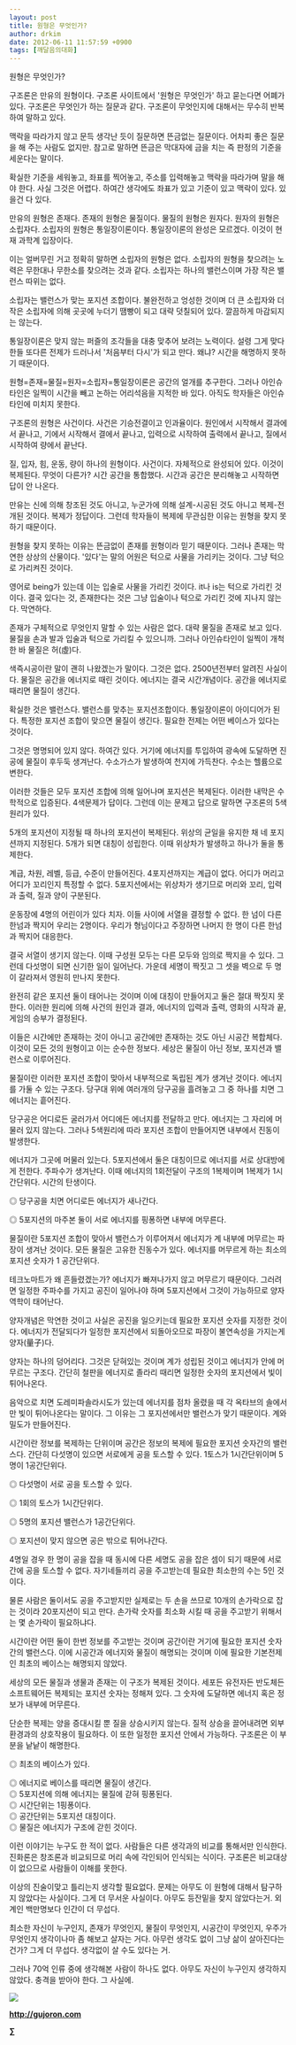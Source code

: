 ```yaml
---
layout: post
title: 원형은 무엇인가?
author: drkim
date: 2012-06-11 11:57:59 +0900
tags: [깨달음의대화]
---
```

원형은 무엇인가? 

구조론은 만유의 원형이다. 구조론 사이트에서 '원형은 무엇인가' 하고 묻는다면 어폐가 있다. 구조론은 무엇인가 하는 질문과 같다. 구조론이 무엇인지에 대해서는 무수히 반복하여 말하고 있다. 

맥락을 따라가지 않고 문득 생각난 듯이 질문하면 뜬금없는 질문이다. 어차피 좋은 질문을 해 주는 사람도 없지만. 참고로 말하면 뜬금은 막대자에 금을 치는 즉 판정의 기준을 세운다는 말이다. 

확실한 기준을 세워놓고, 좌표를 찍어놓고, 주소를 입력해놓고 맥락을 따라가며 말을 해야 한다. 사실 그것은 어렵다. 하여간 생각에도 좌표가 있고 기준이 있고 맥락이 있다. 있을건 다 있다. 

만유의 원형은 존재다. 존재의 원형은 물질이다. 물질의 원형은 원자다. 원자의 원형은 소립자다. 소립자의 원형은 통일장이론이다. 통일장이론의 완성은 모르겠다. 이것이 현재 과학계 입장이다. 

이는 얼버무린 거고 정확히 말하면 소립자의 원형은 없다. 소립자의 원형을 찾으려는 노력은 무한대나 무한소를 찾으려는 것과 같다. 소립자는 하나의 밸런스이며 가장 작은 밸런스 따위는 없다. 

소립자는 밸런스가 맞는 포지션 조합이다. 불완전하고 엉성한 것이며 더 큰 소립자와 더 작은 소립자에 의해 곳곳에 누더기 땜빵이 되고 대략 덧칠되어 있다. 깔끔하게 마감되지는 않는다. 

통일장이론은 맞지 않는 퍼즐의 조각들을 대충 맞추어 보려는 노력이다. 설령 그게 맞다 한들 또다른 전제가 드러나서 '처음부터 다시'가 되고 만다. 왜냐? 시간을 해명하지 못하기 때문이다. 

원형=존재=물질=원자=소립자=통일장이론은 공간의 얼개를 추구한다. 그러나 아인슈타인은 일찍이 시간을 빼고 논하는 어리석음을 지적한 바 있다. 아직도 학자들은 아인슈타인에 미치지 못한다. 

구조론의 원형은 사건이다. 사건은 기승전결이고 인과율이다. 원인에서 시작해서 결과에서 끝나고, 기에서 시작해서 결에서 끝나고, 입력으로 시작하여 출력에서 끝나고, 질에서 시작하여 량에서 끝난다. 

질, 입자, 힘, 운동, 량이 하나의 원형이다. 사건이다. 자체적으로 완성되어 있다. 이것이 복제된다. 무엇이 다른가? 시간 공간을 통합했다. 시간과 공간은 분리해놓고 시작하면 답이 안 나온다. 

만유는 신에 의해 창조된 것도 아니고, 누군가에 의해 설계-시공된 것도 아니고 복제-전개된 것이다. 복제가 정답이다. 그런데 학자들이 복제에 무관심한 이유는 원형을 찾지 못하기 때문이다. 

원형을 찾지 못하는 이유는 뜬금없이 존재를 원형이라 믿기 때문이다. 그러나 존재는 막연한 상상의 산물이다. '있다'는 말의 어원은 턱으로 사물을 가리키는 것이다. 그냥 턱으로 가리켜진 것이다. 

영어로 being가 있는데 이는 입술로 사물을 가리킨 것이다. it나 is는 턱으로 가리킨 것이다. 결국 있다는 것, 존재한다는 것은 그냥 입술이나 턱으로 가리킨 것에 지나지 않는다. 막연하다. 

존재가 구체적으로 무엇인지 말할 수 있는 사람은 없다. 대략 물질을 존재로 보고 있다. 물질을 손과 발과 입술과 턱으로 가리킬 수 있으니까. 그러나 아인슈타인이 일찍이 개척한 바 물질은 허(虛)다. 

색즉시공이란 말이 괜히 나왔겠는가 말이다. 그것은 없다. 2500년전부터 알려진 사실이다. 물질은 공간을 에너지로 때린 것이다. 에너지는 결국 시간개념이다. 공간을 에너지로 때리면 물질이 생긴다. 

확실한 것은 밸런스다. 밸런스를 맞추는 포지션조합이다. 통일장이론이 아이디어가 된다. 특정한 포지션 조합이 맞으면 물질이 생긴다. 필요한 전제는 어떤 베이스가 있다는 것이다. 

그것은 명명되어 있지 않다. 하여간 있다. 거기에 에너지를 투입하여 광속에 도달하면 진공에 물질이 후두둑 생겨난다. 수소가스가 발생하여 천지에 가득찬다. 수소는 헬륨으로 변한다. 

이러한 것들은 모두 포지션 조합에 의해 일어나며 포지션은 복제된다. 이러한 내막은 수학적으로 입증된다. 4색문제가 답이다. 그런데 이는 문제고 답으로 말하면 구조론의 5색원리가 있다. 

5개의 포지션이 지정될 때 하나의 포지션이 복제된다. 위상의 균일을 유지한 채 네 포지션까지 지정된다. 5개가 되면 대칭이 성립한다. 이때 위상차가 발생하고 하나가 둘을 통제한다. 

계급, 차원, 레벨, 등급, 수준이 만들어진다. 4포지션까지는 계급이 없다. 어디가 머리고 어디가 꼬리인지 특정할 수 없다. 5포지션에서는 위상차가 생기므로 머리와 꼬리, 입력과 출력, 질과 양이 구분된다. 

운동장에 4명의 어린이가 있다 치자. 이들 사이에 서열을 결정할 수 없다. 한 넘이 다른 한넘과 짝지어 우리는 2명이다. 우리가 형님이다고 주장하면 나머지 한 명이 다른 한넘과 짝지어 대응한다. 

결국 서열이 생기지 않는다. 이때 구성원 모두는 다른 모두와 임의로 짝지을 수 있다. 그런데 다섯명이 되면 신기한 일이 일어난다. 가운데 세명이 짝짓고 그 셋을 벽으로 두 명이 갈라져서 영원히 만나지 못한다. 

완전히 같은 포지션 둘이 태어나는 것이며 이에 대칭이 만들어지고 둘은 절대 짝짓지 못한다. 이러한 원리에 의해 사건의 원인과 결과, 에너지의 입력과 출력, 영화의 시작과 끝, 게임의 승부가 결정된다. 

이들은 시간에만 존재하는 것이 아니고 공간에만 존재하는 것도 아닌 시공간 복합체다. 이것이 모든 것의 원형이고 이는 순수한 정보다. 세상은 물질이 아닌 정보, 포지션과 밸런스로 이루어진다. 

물질이란 이러한 포지션 조합이 맞아서 내부적으로 독립된 계가 생겨난 것이다. 에너지를 가둘 수 있는 구조다. 당구대 위에 여러개의 당구공을 흘려놓고 그 중 하나를 치면 그 에너지는 흩어진다. 

당구공은 어디로든 굴러가서 어디에든 에너지를 전달하고 만다. 에너지는 그 자리에 머물러 있지 않는다. 그러나 5색원리에 따라 포지션 조합이 만들어지면 내부에서 진동이 발생한다. 

에너지가 그곳에 머물러 있는다. 5포지션에서 둘은 대칭이므로 에너지를 서로 상대방에게 전한다. 주파수가 생겨난다. 이때 에너지의 1회전달이 구조의 1복제이며 1복제가 1시간단위다. 시간의 탄생이다. 



◎ 당구공을 치면 어디로든 에너지가 새나간다. 

◎ 5포지션의 마주본 둘이 서로 에너지를 핑퐁하면 내부에 머무른다. 

물질이란 5포지션 조합이 맞아서 밸런스가 이루어져서 에너지가 계 내부에 머무르는 파장이 생겨난 것이다. 모든 물질은 고유한 진동수가 있다. 에너지를 머무르게 하는 최소의 포지션 숫자가 1 공간단위다. 

테크노마트가 왜 흔들렸겠는가? 에너지가 빠져나가지 않고 머무르기 때문이다. 그러려면 일정한 주파수를 가지고 공진이 일어나야 하며 5포지션에서 그것이 가능하므로 양자역학이 태어난다. 

양자개념은 막연한 것이고 사실은 공진을 일으키는데 필요한 포지션 숫자를 지정한 것이다. 에너지가 전달되다가 일정한 포지션에서 되돌아오므로 파장이 불연속성을 가지는게 양자(量子)다. 

양자는 하나의 덩어리다. 그것은 닫혀있는 것이며 계가 성립된 것이고 에너지가 안에 머무르는 구조다. 간단히 철판을 에너지로 졸라리 때리면 일정한 숫자의 포지션에서 빛이 튀어나온다. 

음악으로 치면 도레미파솔라시도가 있는데 에너지를 점차 올렸을 때 각 옥타브의 솔에서만 빛이 튀어나온다는 말이다. 그 이유는 그 포지션에서만 밸런스가 맞기 때문이다. 계와 밀도가 만들어진다. 

시간이란 정보를 복제하는 단위이며 공간은 정보의 복제에 필요한 포지션 숫자간의 밸런스다. 간단히 다섯명이 있으면 서로에게 공을 토스할 수 있다. 1토스가 1시간단위이며 5명이 1공간단위다. 



◎ 다섯명이 서로 공을 토스할 수 있다. 

◎ 1회의 토스가 1시간단위다. 

◎ 5명의 포지션 밸런스가 1공간단위다. 

◎ 포지션이 맞지 않으면 공은 밖으로 튀어나간다. 

4명일 경우 한 명이 공을 잡을 때 동시에 다른 세명도 공을 잡은 셈이 되기 때문에 서로 간에 공을 토스할 수 없다. 자기네들끼리 공을 주고받는데 필요한 최소한의 수는 5인 것이다. 

물론 사람은 둘이서도 공을 주고받지만 실제로는 두 손을 쓰므로 10개의 손가락으로 잡는 것이라 20포지션이 되고 만다. 손가락 숫자를 최소화 시킬 때 공을 주고받기 위해서는 몇 손가락이 필요하냐다. 

시간이란 어떤 둘이 한번 정보를 주고받는 것이며 공간이란 거기에 필요한 포지션 숫자간의 밸런스다. 이에 시공간과 에너지와 물질이 해명되는 것이며 이에 필요한 기본전제인 최초의 베이스는 해명되지 않았다. 

세상의 모든 물질과 생물과 존재는 이 구조가 복제된 것이다. 세포든 유전자든 반도체든 소프트웨어든 복제되는 포지션 숫자는 정해져 있다. 그 숫자에 도달하면 에너지 혹은 정보가 내부에 머무른다. 

단순한 복제는 양을 증대시킬 뿐 질을 상승시키지 않는다. 질적 상승을 끌어내려면 외부환경과의 상호작용이 필요하다. 이 또한 일정한 포지션 안에서 가능하다. 구조론은 이 부분을 낱낱이 해명한다. 

◎ 최초의 베이스가 있다.

  
◎ 에너지로 베이스를 때리면 물질이 생긴다.  
◎ 5포지션에 의해 에너지는 물질에 갇혀 핑퐁된다.  
◎ 시간단위는 1핑퐁이다.  
◎ 공간단위는 5포지션 대칭이다.   
◎ 물질은 에너지가 구조에 갇힌 것이다. 



이런 이야기는 누구도 한 적이 없다. 사람들은 다른 생각과의 비교를 통해서만 인식한다. 진화론은 창조론과 비교되므로 머리 속에 각인되어 인식되는 식이다. 구조론은 비교대상이 없으므로 사람들이 이해를 못한다. 



이상의 진술이맞고 틀리는지 생각할 필요없다. 문제는 아무도 이 원형에 대해서 탐구하지 않았다는 사실이다. 그게 더 무서운 사실이다. 아무도 등잔밑을 찾지 않았다는거. 외계인 백만명보다 인간이 더 무섭다. 



최소한 자신이 누구인지, 존재가 무엇인지, 물질이 무엇인지, 시공간이 무엇인지, 우주가 무엇인지 생각이나마 좀 해보고 살자는 거다. 아무런 생각도 없이 그냥 삶이 살아진다는 건가? 그게 더 무섭다. 생각없이 살 수도 있다는 거.



그러나 70억 인류 중에 생각해본 사람이 하나도 없다. 아무도 자신이 누구인지 생각하지 않았다. 충격을 받아야 한다. 그 사실에.













![](/files/attach/images/199/290/248/123456.JPG)







**http://gujoron.com** 


**∑**